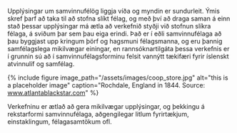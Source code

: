 Upplýsingar um samvinnufélög liggja víða og myndin er sundurleit. Ýmis skref þarf að taka til að stofna
slíkt félag, og með því að draga saman á einn stað þessar upplýsingar má ætla að verkefnið styðji við
stofnun slíkra félaga, á sviðum þar sem þau eiga erindi. Það er í eðli samvinnufélaga að þau byggjast upp
kringum þörf og hagsmuni félagsmanna, og eru þannig samfélagslega mikilvægar einingar, en
rannsóknartilgáta þessa verkefnis er í grunnin sú að í samvinnufélagsforminu felsit vannýtt tækifæri
fyrir íslenskt atvinnulíf og samfélag.

{% include figure image_path="/assets/images/coop_store.jpg" alt="this is a placeholder image" caption="Rochdale, England in 1844. Source: www.atlantablackstar.com" %}

Verkefninu er ætlað að gera mikilvægar upplýsingar, og þekkingu á rekstarformi samvinnufélaga,
aðgengilegar litlum fyrirtækjum, einstaklingum, félagasamtökum ofl.
